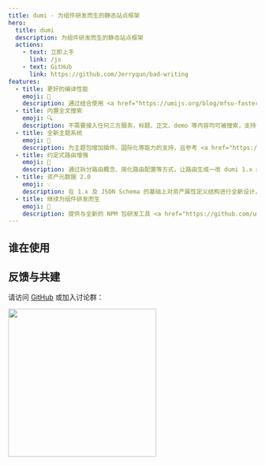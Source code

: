 ```yaml
---
title: dumi - 为组件研发而生的静态站点框架
hero:
  title: dumi
  description: 为组件研发而生的静态站点框架
  actions:
    - text: 立即上手
      link: /js
    - text: GitHub
      link: https://github.com/Jerryqun/bad-writing
features:
  - title: 更好的编译性能
    emoji: 🚀
    description: 通过结合使用 <a href="https://umijs.org/blog/mfsu-faster-than-vite" target="_blank" rel="noreferrer">Umi 4 MFSU</a>、esbuild、SWC、持久缓存等方案，带来比 dumi 1.x 更快的编译速度
  - title: 内置全文搜索
    emoji: 🔍
    description: 不需要接入任何三方服务，标题、正文、demo 等内容均可被搜索，支持多关键词搜索，且不会带来产物体积的增加
  - title: 全新主题系统
    emoji: 🎨
    description: 为主题包增加插件、国际化等能力的支持，且参考 <a href="https://docusaurus.io/docs/swizzling" target="_blank" rel="noreferrer">Docusaurus</a> 为主题用户提供局部覆盖能力，更强更易用
  - title: 约定式路由增强
    emoji: 🚥
    description: 通过拆分路由概念、简化路由配置等方式，让路由生成一改 dumi 1.x 的怪异、繁琐，更加符合直觉
  - title: 资产元数据 2.0
    emoji: 💡
    description: 在 1.x 及 JSON Schema 的基础上对资产属性定义结构进行全新设计，为资产的流通提供更多可能
  - title: 继续为组件研发而生
    emoji: 💎
    description: 提供与全新的 NPM 包研发工具 <a href="https://github.com/umijs/father" target="_blank" rel="noreferrer">father 4</a> 集成的脚手架，为开发者提供一站式的研发体验
---
```


## 谁在使用

## 反馈与共建

请访问 [GitHub](https://github.com/umijs/dumi) 或加入讨论群：

<div>
  <img data-type="dingtalk" src="https://mdn.alipayobjects.com/huamei_i7qs1c/afts/img/A*T94jRZmW1fgAAAAAAAAAAAAADs-oAQ" width="300" />
</div>
